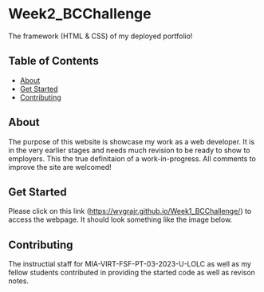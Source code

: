 # Week2_BCChallenge
The framework (HTML &amp; CSS) of my deployed portfolio!

## Table of Contents

- [About](#about)
- [Get Started](#get_started)
- [Contributing](#contributing)

## About
The purpose of this website is showcase my work as a web developer. It is in the very earlier stages and needs much revision to be ready to show to employers. This the true definitaion of a work-in-progress. All comments to improve the site are welcomed!

## Get Started
Please click on this link (https://wygrajr.github.io/Week1_BCChallenge/) to access the webpage. It should look something like the image below.


## Contributing
The instructial staff for MIA-VIRT-FSF-PT-03-2023-U-LOLC as well as my fellow students contributed in providing the started code as well as revison notes.
